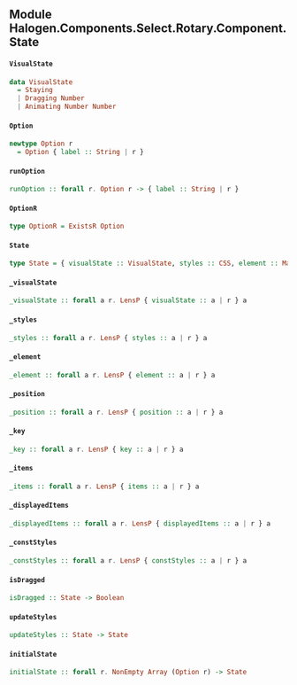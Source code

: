 ## Module Halogen.Components.Select.Rotary.Component.State

#### `VisualState`

``` purescript
data VisualState
  = Staying
  | Dragging Number
  | Animating Number Number
```

#### `Option`

``` purescript
newtype Option r
  = Option { label :: String | r }
```

#### `runOption`

``` purescript
runOption :: forall r. Option r -> { label :: String | r }
```

#### `OptionR`

``` purescript
type OptionR = ExistsR Option
```

#### `State`

``` purescript
type State = { visualState :: VisualState, styles :: CSS, element :: Maybe HTMLElement, position :: Number, key :: Maybe String, items :: NonEmpty Array OptionR, displayedItems :: NonEmpty Array OptionR, constStyles :: CSS }
```

#### `_visualState`

``` purescript
_visualState :: forall a r. LensP { visualState :: a | r } a
```

#### `_styles`

``` purescript
_styles :: forall a r. LensP { styles :: a | r } a
```

#### `_element`

``` purescript
_element :: forall a r. LensP { element :: a | r } a
```

#### `_position`

``` purescript
_position :: forall a r. LensP { position :: a | r } a
```

#### `_key`

``` purescript
_key :: forall a r. LensP { key :: a | r } a
```

#### `_items`

``` purescript
_items :: forall a r. LensP { items :: a | r } a
```

#### `_displayedItems`

``` purescript
_displayedItems :: forall a r. LensP { displayedItems :: a | r } a
```

#### `_constStyles`

``` purescript
_constStyles :: forall a r. LensP { constStyles :: a | r } a
```

#### `isDragged`

``` purescript
isDragged :: State -> Boolean
```

#### `updateStyles`

``` purescript
updateStyles :: State -> State
```

#### `initialState`

``` purescript
initialState :: forall r. NonEmpty Array (Option r) -> State
```


